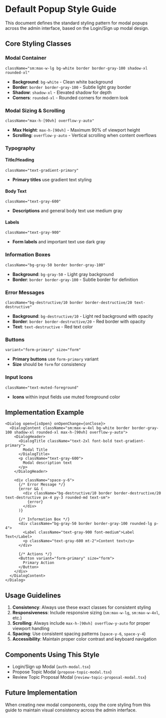 
# Default Popup Style Guide

This document defines the standard styling pattern for modal popups across the admin interface, based on the Login/Sign up modal design.

## Core Styling Classes

### Modal Container
```tsx
className="sm:max-w-lg bg-white border border-gray-100 shadow-xl rounded-xl"
```
- **Background**: `bg-white` - Clean white background
- **Border**: `border border-gray-100` - Subtle light gray border
- **Shadow**: `shadow-xl` - Elevated shadow for depth
- **Corners**: `rounded-xl` - Rounded corners for modern look

### Modal Sizing & Scrolling
```tsx
className="max-h-[90vh] overflow-y-auto"
```
- **Max Height**: `max-h-[90vh]` - Maximum 90% of viewport height
- **Scrolling**: `overflow-y-auto` - Vertical scrolling when content overflows

### Typography

#### Title/Heading
```tsx
className="text-gradient-primary"
```
- **Primary titles** use gradient text styling

#### Body Text
```tsx
className="text-gray-600"
```
- **Descriptions** and general body text use medium gray

#### Labels
```tsx
className="text-gray-900"
```
- **Form labels** and important text use dark gray

### Information Boxes
```tsx
className="bg-gray-50 border border-gray-100"
```
- **Background**: `bg-gray-50` - Light gray background
- **Border**: `border border-gray-100` - Subtle border for definition

### Error Messages
```tsx
className="bg-destructive/10 border border-destructive/20 text-destructive"
```
- **Background**: `bg-destructive/10` - Light red background with opacity
- **Border**: `border border-destructive/20` - Red border with opacity
- **Text**: `text-destructive` - Red text color

### Buttons
```tsx
variant="form-primary" size="form"
```
- **Primary buttons** use `form-primary` variant
- **Size** should be `form` for consistency

### Input Icons
```tsx
className="text-muted-foreground"
```
- **Icons** within input fields use muted foreground color

## Implementation Example

```tsx
<Dialog open={isOpen} onOpenChange={onClose}>
  <DialogContent className="sm:max-w-4xl bg-white border border-gray-100 shadow-xl rounded-xl max-h-[90vh] overflow-y-auto">
    <DialogHeader>
      <DialogTitle className="text-2xl font-bold text-gradient-primary">
        Modal Title
      </DialogTitle>
      <p className="text-gray-600">
        Modal description text
      </p>
    </DialogHeader>

    <div className="space-y-6">
      {/* Error Message */}
      {error && (
        <div className="bg-destructive/10 border border-destructive/20 text-destructive px-4 py-3 rounded-md text-sm">
          {error}
        </div>
      )}

      {/* Information Box */}
      <div className="bg-gray-50 border border-gray-100 rounded-lg p-4">
        <Label className="text-gray-900 font-medium">Label Text</Label>
        <p className="text-gray-600 mt-2">Content text</p>
      </div>

      {/* Actions */}
      <Button variant="form-primary" size="form">
        Primary Action
      </Button>
    </div>
  </DialogContent>
</Dialog>
```

## Usage Guidelines

1. **Consistency**: Always use these exact classes for consistent styling
2. **Responsiveness**: Include responsive sizing (`sm:max-w-lg`, `sm:max-w-4xl`, etc.)
3. **Scrolling**: Always include `max-h-[90vh] overflow-y-auto` for proper viewport handling
4. **Spacing**: Use consistent spacing patterns (`space-y-6`, `space-y-4`)
5. **Accessibility**: Maintain proper color contrast and keyboard navigation

## Components Using This Style

- Login/Sign up Modal (`auth-modal.tsx`)
- Propose Topic Modal (`propose-topic-modal.tsx`) 
- Review Topic Proposal Modal (`review-topic-proposal-modal.tsx`)

## Future Implementation

When creating new modal components, copy the core styling from this guide to maintain visual consistency across the admin interface.
